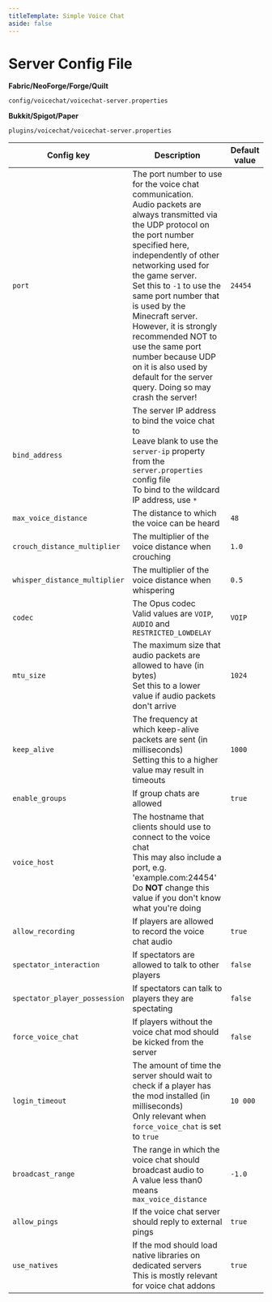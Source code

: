 ```yaml
---
titleTemplate: Simple Voice Chat
aside: false
---
```


# Server Config File

**Fabric/NeoForge/Forge/Quilt**

`config/voicechat/voicechat-server.properties`

**Bukkit/Spigot/Paper**

`plugins/voicechat/voicechat-server.properties`


| Config key                    | Description                                                                                                                                                                                                                                                                                                                                                                                                                                                                         | Default value |
| ----------------------------- | ----------------------------------------------------------------------------------------------------------------------------------------------------------------------------------------------------------------------------------------------------------------------------------------------------------------------------------------------------------------------------------------------------------------------------------------------------------------------------------- | ------------- |
| `port`                        | The port number to use for the voice chat communication.<br/>Audio packets are always transmitted via the UDP protocol on the port number specified here, independently of other networking used for the game server.<br/>Set this to `-1` to use the same port number that is used by the Minecraft server.<br/>However, it is strongly recommended NOT to use the same port number because UDP on it is also used by default for the server query. Doing so may crash the server! | `24454`       |
| `bind_address`                | The server IP address to bind the voice chat to<br/>Leave blank to use the `server-ip` property from the `server.properties` config file<br/>To bind to the wildcard IP address, use `*`                                                                                                                                                                                                                                                                                            | ` `           |
| `max_voice_distance`          | The distance to which the voice can be heard                                                                                                                                                                                                                                                                                                                                                                                                                                        | `48`          |
| `crouch_distance_multiplier`  | The multiplier of the voice distance when crouching                                                                                                                                                                                                                                                                                                                                                                                                                                 | `1.0`         |
| `whisper_distance_multiplier` | The multiplier of the voice distance when whispering                                                                                                                                                                                                                                                                                                                                                                                                                                | `0.5`         |
| `codec`                       | The Opus codec<br/>Valid values are `VOIP`, `AUDIO` and `RESTRICTED_LOWDELAY`                                                                                                                                                                                                                                                                                                                                                                                                       | `VOIP`        |
| `mtu_size`                    | The maximum size that audio packets are allowed to have (in bytes)<br/>Set this to a lower value if audio packets don't arrive                                                                                                                                                                                                                                                                                                                                                      | `1024`        |
| `keep_alive`                  | The frequency at which keep-alive packets are sent (in milliseconds)<br/>Setting this to a higher value may result in timeouts                                                                                                                                                                                                                                                                                                                                                      | `1000`        |
| `enable_groups`               | If group chats are allowed                                                                                                                                                                                                                                                                                                                                                                                                                                                          | `true`        |
| `voice_host`                  | The hostname that clients should use to connect to the voice chat<br/>This may also include a port, e.g. 'example.com:24454'<br/>Do **NOT** change this value if you don't know what you're doing                                                                                                                                                                                                                                                                                   | ` `           |
| `allow_recording`             | If players are allowed to record the voice chat audio                                                                                                                                                                                                                                                                                                                                                                                                                               | `true`        |
| `spectator_interaction`       | If spectators are allowed to talk to other players                                                                                                                                                                                                                                                                                                                                                                                                                                  | `false`       |
| `spectator_player_possession` | If spectators can talk to players they are spectating                                                                                                                                                                                                                                                                                                                                                                                                                               | `false`       |
| `force_voice_chat`            | If players without the voice chat mod should be kicked from the server                                                                                                                                                                                                                                                                                                                                                                                                              | `false`       |
| `login_timeout`               | The amount of time the server should wait to check if a player has the mod installed (in milliseconds)<br/>Only relevant when `force_voice_chat` is set to `true`                                                                                                                                                                                                                                                                                                                   | `10 000`      |
| `broadcast_range`             | The range in which the voice chat should broadcast audio to<br/>A value less than0 means `max_voice_distance`                                                                                                                                                                                                                                                                                                                                                                       | `-1.0`        |
| `allow_pings`                 | If the voice chat server should reply to external pings                                                                                                                                                                                                                                                                                                                                                                                                                             | `true`        |
| `use_natives`                 | If the mod should load native libraries on dedicated servers<br/>This is mostly relevant for voice chat addons                                                                                                                                                                                                                                                                                                                                                                      | `true`        |
